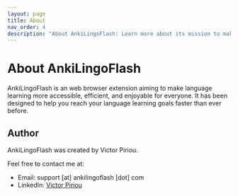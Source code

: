 ```yaml
---
layout: page
title: About
nav_order: 4
description: "About AnkiLingoFlash: Learn more about its mission to make language learning more accessible, efficient, and enjoyable through AI-powered flashcards and browser integration."
---
```


# About AnkiLingoFlash

AnkiLingoFlash is an web browser extension aiming to make language learning more accessible, efficient, and enjoyable for everyone. It has been designed to help you reach your language learning goals faster than ever before.

<!-- [Get Started Now]({% link getting-started.md %}){: .btn .btn-primary .fs-5 .mb-4 .mb-md-0 .mr-2 } -->

## Author

AnkiLingoFlash was created by Victor Piriou.

Feel free to contact me at:
- Email: support [at] ankilingoflash [dot] com
- LinkedIn: [Victor Piriou](https://www.linkedin.com/in/victor-piriou/)




